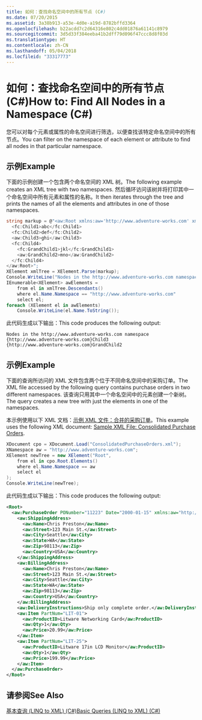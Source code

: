 ```yaml
---
title: 如何：查找命名空间中的所有节点 (C#)
ms.date: 07/20/2015
ms.assetid: 3a38b913-a53e-4d0e-a19d-8782bffd3364
ms.openlocfilehash: b22acdd7c2d64316e802c4dd01876a61141c8979
ms.sourcegitcommit: 3d5d33f384eeba41b2dff79d096f47ccc8d8f03d
ms.translationtype: HT
ms.contentlocale: zh-CN
ms.lasthandoff: 05/04/2018
ms.locfileid: "33317773"
---
```

# <a name="how-to-find-all-nodes-in-a-namespace-c"></a><span data-ttu-id="27ced-102">如何：查找命名空间中的所有节点 (C#)</span><span class="sxs-lookup"><span data-stu-id="27ced-102">How to: Find All Nodes in a Namespace (C#)</span></span>
<span data-ttu-id="27ced-103">您可以对每个元素或属性的命名空间进行筛选，以便查找该特定命名空间中的所有节点。</span><span class="sxs-lookup"><span data-stu-id="27ced-103">You can filter on the namespace of each element or attribute to find all nodes in that particular namespace.</span></span>  
  
## <a name="example"></a><span data-ttu-id="27ced-104">示例</span><span class="sxs-lookup"><span data-stu-id="27ced-104">Example</span></span>  
 <span data-ttu-id="27ced-105">下面的示例创建一个包含两个命名空间的 XML 树。</span><span class="sxs-lookup"><span data-stu-id="27ced-105">The following example creates an XML tree with two namespaces.</span></span> <span data-ttu-id="27ced-106">然后循环访问该树并将打印其中一个命名空间中所有元素和属性的名称。</span><span class="sxs-lookup"><span data-stu-id="27ced-106">It then iterates through the tree and prints the names of all the elements and attributes in one of those namespaces.</span></span>  
  
```csharp  
string markup = @"<aw:Root xmlns:aw='http://www.adventure-works.com' xmlns:fc='www.fourthcoffee.com'>  
  <fc:Child1>abc</fc:Child1>  
  <fc:Child2>def</fc:Child2>  
  <aw:Child3>ghi</aw:Child3>  
  <fc:Child4>  
    <fc:GrandChild1>jkl</fc:GrandChild1>  
    <aw:GrandChild2>mno</aw:GrandChild2>  
  </fc:Child4>  
</aw:Root>";  
XElement xmlTree = XElement.Parse(markup);  
Console.WriteLine("Nodes in the http://www.adventure-works.com namespace");  
IEnumerable<XElement> awElements =  
    from el in xmlTree.Descendants()  
    where el.Name.Namespace == "http://www.adventure-works.com"  
    select el;  
foreach (XElement el in awElements)  
    Console.WriteLine(el.Name.ToString());  
```  
  
 <span data-ttu-id="27ced-107">此代码生成以下输出：</span><span class="sxs-lookup"><span data-stu-id="27ced-107">This code produces the following output:</span></span>  
  
```  
Nodes in the http://www.adventure-works.com namespace  
{http://www.adventure-works.com}Child3  
{http://www.adventure-works.com}GrandChild2  
```  
  
## <a name="example"></a><span data-ttu-id="27ced-108">示例</span><span class="sxs-lookup"><span data-stu-id="27ced-108">Example</span></span>  
 <span data-ttu-id="27ced-109">下面的查询所访问的 XML 文件包含两个位于不同命名空间中的采购订单。</span><span class="sxs-lookup"><span data-stu-id="27ced-109">The XML file accessed by the following query contains purchase orders in two different namespaces.</span></span> <span data-ttu-id="27ced-110">该查询只用其中一个命名空间中的元素创建一个新树。</span><span class="sxs-lookup"><span data-stu-id="27ced-110">The query creates a new tree with just the elements in one of the namespaces.</span></span>  
  
 <span data-ttu-id="27ced-111">本示例使用以下 XML 文档：[示例 XML 文件：合并的采购订单](../../../../csharp/programming-guide/concepts/linq/sample-xml-file-consolidated-purchase-orders.md)。</span><span class="sxs-lookup"><span data-stu-id="27ced-111">This example uses the following XML document: [Sample XML File: Consolidated Purchase Orders](../../../../csharp/programming-guide/concepts/linq/sample-xml-file-consolidated-purchase-orders.md).</span></span>  
  
```csharp  
XDocument cpo = XDocument.Load("ConsolidatedPurchaseOrders.xml");  
XNamespace aw = "http://www.adventure-works.com";  
XElement newTree = new XElement("Root",  
    from el in cpo.Root.Elements()  
    where el.Name.Namespace == aw  
    select el  
);  
Console.WriteLine(newTree);  
```  
  
 <span data-ttu-id="27ced-112">此代码生成以下输出：</span><span class="sxs-lookup"><span data-stu-id="27ced-112">This code produces the following output:</span></span>  
  
```xml  
<Root>  
  <aw:PurchaseOrder PONumber="11223" Date="2000-01-15" xmlns:aw="http://www.adventure-works.com">  
    <aw:ShippingAddress>  
      <aw:Name>Chris Preston</aw:Name>  
      <aw:Street>123 Main St.</aw:Street>  
      <aw:City>Seattle</aw:City>  
      <aw:State>WA</aw:State>  
      <aw:Zip>98113</aw:Zip>  
      <aw:Country>USA</aw:Country>  
    </aw:ShippingAddress>  
    <aw:BillingAddress>  
      <aw:Name>Chris Preston</aw:Name>  
      <aw:Street>123 Main St.</aw:Street>  
      <aw:City>Seattle</aw:City>  
      <aw:State>WA</aw:State>  
      <aw:Zip>98113</aw:Zip>  
      <aw:Country>USA</aw:Country>  
    </aw:BillingAddress>  
    <aw:DeliveryInstructions>Ship only complete order.</aw:DeliveryInstructions>  
    <aw:Item PartNum="LIT-01">  
      <aw:ProductID>Litware Networking Card</aw:ProductID>  
      <aw:Qty>1</aw:Qty>  
      <aw:Price>20.99</aw:Price>  
    </aw:Item>  
    <aw:Item PartNum="LIT-25">  
      <aw:ProductID>Litware 17in LCD Monitor</aw:ProductID>  
      <aw:Qty>1</aw:Qty>  
      <aw:Price>199.99</aw:Price>  
    </aw:Item>  
  </aw:PurchaseOrder>  
</Root>  
```  
  
## <a name="see-also"></a><span data-ttu-id="27ced-113">请参阅</span><span class="sxs-lookup"><span data-stu-id="27ced-113">See Also</span></span>  
 [<span data-ttu-id="27ced-114">基本查询 (LINQ to XML) (C#)</span><span class="sxs-lookup"><span data-stu-id="27ced-114">Basic Queries (LINQ to XML) (C#)</span></span>](../../../../csharp/programming-guide/concepts/linq/basic-queries-linq-to-xml.md)
